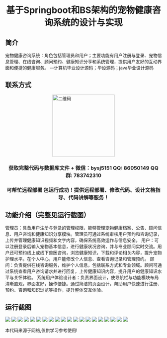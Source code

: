 <p><h1 align="center">基于Springboot和BS架构的宠物健康咨询系统的设计与实现</h1></p>

## 简介
宠物健康咨询系统：角色包括管理员和用户；主要功能有用户注册与登录、宠物信息管理、在线咨询、顾问预约、健康知识分享和系统管理，提供用户友好的互动界面和便捷的健康服务。    --计算机毕业设计源码；毕设源码；java毕业设计源码


## 联系方式
<img src="https://bs-1329754181.cos.ap-shanghai.myqcloud.com/wx.jpg" alt="二维码" style="display: block; margin: 0 auto;" width="200px">
<p><h3 align="center">获取完整代码与数据库文件 + 微信：bysj5151 QQ: 86050149 QQ群: 783742310</h3></p>
<p><h3 align="center">可帮忙远程部署 包运行成功！提供远程部署、修改代码、设计文档指导、代码讲解等服务！</h3></p>

## 功能介绍（完整见运行截图）
管理员：具备用户注册与登录的管理权限，能够管理宠物健康档案、公告、顾问信息、用户咨询和健康知识分享模块。管理员可通过系统审核用户预约和咨询记录，上传并管理健康知识视频和文字内容，确保系统高效运作与信息安全。 用户：可以注册登录后输入宠物基本信息，进行健康状况咨询，并与专业顾问实时交流。用户还可预约线上或线下兽医咨询，浏览健康知识，下载和评论相关内容，提升宠物护理水平。在个人中心，用户能修改个人信息、查看咨询记录和管理预约。 顾问：负责提供在线咨询服务，维护个人信息，包括联系方式和专业领域。顾问可通过系统查看用户咨询请求并进行回复，上传健康知识内容，提升用户的健康知识水平与关怀体验。 系统用户体验设计者：负责界面设计，使导航栏与功能模块布局清晰直观，界面友好，操作便捷。通过简洁的页面设计，帮助用户快速进行注册、预约、咨询和知识浏览等操作，提升整体交互体验。


## 运行截图
![](https://bs-1329754181.cos.ap-shanghai.myqcloud.com/spring/PetHealthConsultationSystemDesignAndImplementation/img/001.jpg)
![](https://bs-1329754181.cos.ap-shanghai.myqcloud.com/spring/PetHealthConsultationSystemDesignAndImplementation/img/002.jpg)
![](https://bs-1329754181.cos.ap-shanghai.myqcloud.com/spring/PetHealthConsultationSystemDesignAndImplementation/img/003.jpg)
![](https://bs-1329754181.cos.ap-shanghai.myqcloud.com/spring/PetHealthConsultationSystemDesignAndImplementation/img/004.jpg)
![](https://bs-1329754181.cos.ap-shanghai.myqcloud.com/spring/PetHealthConsultationSystemDesignAndImplementation/img/005.jpg)
![](https://bs-1329754181.cos.ap-shanghai.myqcloud.com/spring/PetHealthConsultationSystemDesignAndImplementation/img/006.jpg)
![](https://bs-1329754181.cos.ap-shanghai.myqcloud.com/spring/PetHealthConsultationSystemDesignAndImplementation/img/007.jpg)
![](https://bs-1329754181.cos.ap-shanghai.myqcloud.com/spring/PetHealthConsultationSystemDesignAndImplementation/img/008.jpg)
![](https://bs-1329754181.cos.ap-shanghai.myqcloud.com/spring/PetHealthConsultationSystemDesignAndImplementation/img/009.jpg)
![](https://bs-1329754181.cos.ap-shanghai.myqcloud.com/spring/PetHealthConsultationSystemDesignAndImplementation/img/010.jpg)
![](https://bs-1329754181.cos.ap-shanghai.myqcloud.com/spring/PetHealthConsultationSystemDesignAndImplementation/img/011.jpg)
![](https://bs-1329754181.cos.ap-shanghai.myqcloud.com/spring/PetHealthConsultationSystemDesignAndImplementation/img/012.jpg)
![](https://bs-1329754181.cos.ap-shanghai.myqcloud.com/spring/PetHealthConsultationSystemDesignAndImplementation/img/013.jpg)
![](https://bs-1329754181.cos.ap-shanghai.myqcloud.com/spring/PetHealthConsultationSystemDesignAndImplementation/img/014.jpg)
![](https://bs-1329754181.cos.ap-shanghai.myqcloud.com/spring/PetHealthConsultationSystemDesignAndImplementation/img/015.jpg)
![](https://bs-1329754181.cos.ap-shanghai.myqcloud.com/spring/PetHealthConsultationSystemDesignAndImplementation/img/016.jpg)
![](https://bs-1329754181.cos.ap-shanghai.myqcloud.com/spring/PetHealthConsultationSystemDesignAndImplementation/img/017.jpg)
![](https://bs-1329754181.cos.ap-shanghai.myqcloud.com/spring/PetHealthConsultationSystemDesignAndImplementation/img/018.jpg)
![](https://bs-1329754181.cos.ap-shanghai.myqcloud.com/spring/PetHealthConsultationSystemDesignAndImplementation/img/019.jpg)
![](https://bs-1329754181.cos.ap-shanghai.myqcloud.com/spring/PetHealthConsultationSystemDesignAndImplementation/img/020.jpg)

<p>本代码来源于网络,仅供学习参考使用!</p>
